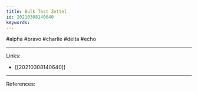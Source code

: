 ```yaml
---
title: Bulk Test Zettel
id: 20210308140640
keywords:
---
```

#alpha #bravo #charlie #delta #echo

---
Links:

- [[20210308140640]]

---
References:
